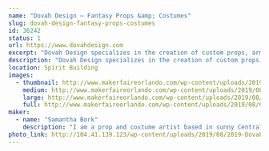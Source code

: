 ```yaml
---
name: "Dovah Design — Fantasy Props &amp; Costumes"
slug: dovah-design-fantasy-props-costumes
id: 36242
status: 1
url: https://www.dovahdesign.com
excerpt: "Dovah Design specializes in the creation of custom props, armor, and costumes from her home workshop in Longwood, FL. Specialties include foam carving, mold making, and custom prop design."
description: "Dovah Design specializes in the creation of custom props, armor, and costumes. A graphic designer by trade, Sam has always found joy making art and playing video games. So in 2014, she decided to bring her two favorite pass-times together, and began making props and costumes as her weekend hobby. Sam has since started a self-run business out of her home workshop in Longwood, FL. Her Specialties include foam carving, mold making, and custom prop design."
location: Spirit Building
images:
  - thumbnail: http://www.makerfaireorlando.com/wp-content/uploads/2019/08/Cosplay-Demon-Faun-Goat_Dovah-Design_2018-Halloween_Photo-1.jpg
    medium: http://www.makerfaireorlando.com/wp-content/uploads/2019/08/Cosplay-Demon-Faun-Goat_Dovah-Design_2018-Halloween_Photo-1.jpg
    large: http://www.makerfaireorlando.com/wp-content/uploads/2019/08/Cosplay-Demon-Faun-Goat_Dovah-Design_2018-Halloween_Photo-1.jpg
    full: http://www.makerfaireorlando.com/wp-content/uploads/2019/08/Cosplay-Demon-Faun-Goat_Dovah-Design_2018-Halloween_Photo-1.jpg
maker:
  - name: "Samantha Bork"
    description: "I am a prop and costume artist based in sunny Central Florida, USA. Cosplaying and prop making have been my hobbies since 2014, when I was inspired to start by famous prop artists and my favorite video game, Skyrim. There is something incredibly satisfying about bringing fantasy props and costumes into the real world, especially a badass weapon or set of armor."
photo_link: http://104.41.139.123/wp-content/uploads/2019/08/2019-Dovah-Logo_Color-Black-Text.png
---
```

